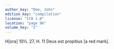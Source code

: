 ```yaml
---
author_key: "Dee, John"
edition_key: "compilation"
license: "CC0 1.0"
location: "page 96"
volume_key: "I"
---
```

H[ora] 10½. 27, H. 11 Deus est propitius [a red mark].
